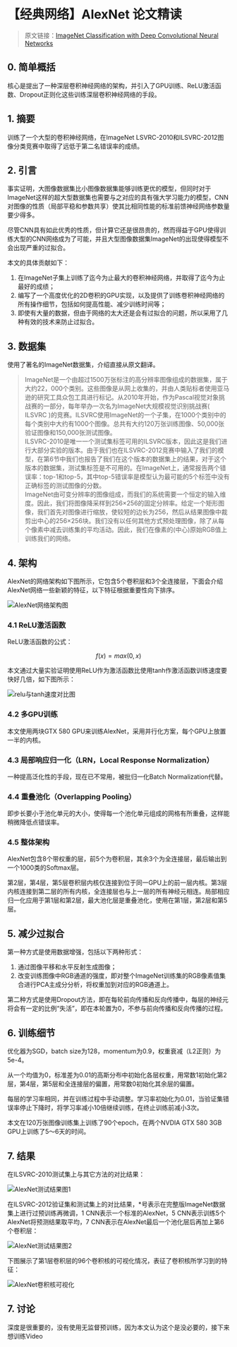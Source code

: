 # 【经典网络】AlexNet 论文精读

> 原文链接：[ImageNet Classification with Deep Convolutional Neural Networks](https://proceedings.neurips.cc/paper/2012/file/c399862d3b9d6b76c8436e924a68c45b-Paper.pdf)

## 0. 简单概括

核心是提出了一种深层卷积神经网络的架构，并引入了GPU训练、ReLU激活函数、Dropout正则化这些训练深层卷积神经网络的手段。

## 1. 摘要

训练了一个大型的卷积神经网络，在ImageNet LSVRC-2010和ILSVRC-2012图像分类竞赛中取得了远低于第二名错误率的成绩。

## 2. 引言

事实证明，大图像数据集比小图像数据集能够训练更优的模型，但同时对于ImageNet这样的超大型数据集也需要与之对应的具有强大学习能力的模型，CNN对图像的性质（局部平稳和参数共享）使其比相同性能的标准前馈神经网络参数量要少得多。

尽管CNN具有如此优秀的性质，但计算它还是很昂贵的，然而得益于GPU使得训练大型的CNN网络成为了可能，并且大型图像数据集ImageNet的出现使得模型不会出现严重的过拟合。

本文的具体贡献如下：

1. 在ImageNet子集上训练了迄今为止最大的卷积神经网络，并取得了迄今为止最好的成绩；
2. 编写了一个高度优化的2D卷积的GPU实现，以及提供了训练卷积神经网络的所有操作细节，包括如何提高性能、减少训练时间等；
3. 即使有大量的数据，但由于网络的太大还是会有过拟合的问题，所以采用了几种有效的技术来防止过拟合。

## 3. 数据集

使用了著名的ImageNet数据集，介绍直接从原文翻译。

> ImageNet是一个由超过1500万张标注的高分辨率图像组成的数据集，属于大约22，000个类别。这些图像是从网上收集的，并由人类贴标者使用亚马逊的研究工具众包工具进行标记。从2010年开始，作为Pascal视觉对象挑战赛的一部分，每年举办一次名为ImageNet大规模视觉识别挑战赛( ILSVRC )的竞赛。ILSVRC使用ImageNet的一个子集，在1000个类别中的每个类别中大约有1000个图像。总共有大约120万张训练图像、50,000张验证图像和150,000张测试图像。  
> ILSVRC-2010是唯一一个测试集标签可用的ILSVRC版本，因此这是我们进行大部分实验的版本。由于我们也在ILSVRC-2012竞赛中输入了我们的模型，在第6节中我们也报告了我们在这个版本的数据集上的结果，对于这个版本的数据集，测试集标签是不可用的。在ImageNet上，通常报告两个错误率：top-1和top-5，其中top-5错误率是模型认为最可能的5个标签中没有正确标签的测试图像的分数。  
> ImageNet由可变分辨率的图像组成，而我们的系统需要一个恒定的输入维度。因此，我们将图像降采样到256×256的固定分辨率。给定一个矩形图像，我们首先对图像进行缩放，使较短的边长为256，然后从结果图像中裁剪出中心的256×256块。我们没有以任何其他方式预处理图像，除了从每个像素中减去训练集的平均活动。因此，我们在像素的(中心)原始RGB值上训练我们的网络。  

## 4. 架构

AlexNet的网络架构如下图所示，它包含5个卷积层和3个全连接层，下面会介绍AlexNet网络一些新颖的特征，以下特征根据重要性向下排序。

![AlexNet网络架构图](https://i.imgur.com/5F8HDJg.png)

### 4.1 ReLU激活函数

ReLU激活函数的公式：

$$f(x) = max(0,x)$$

本文通过大量实验证明使用ReLU作为激活函数比使用tanh作激活函数训练速度要快好几倍，如下图所示：

![relu与tanh速度对比图](https://i.imgur.com/uotVyNs.png)

### 4.2 多GPU训练

本文使用两块GTX 580 GPU来训练AlexNet，采用并行化方案，每个GPU上放置一半的内核。

### 4.3 局部响应归一化（LRN，Local Response Normalization）

一种提高泛化性的手段，现在已不常用，被批归一化Batch Normalization代替。

### 4.4 重叠池化（Overlapping Pooling）

即步长要小于池化单元的大小，使得每一个池化单元组成的网格有所重叠，这样能稍微降低点错误率。

### 4.5 整体架构

AlexNet包含8个带权重的层，前5个为卷积层，其余3个为全连接层，最后输出到一个1000类的Softmax层。

第2层，第4层，第5层卷积层内核仅连接到位于同一GPU上的前一层内核。第3层内核连接到第二层的所有内核，全连接层也与上一层的所有神经元相连。局部相应归一化应用于第1层和第2层，最大池化层是重叠池化，使用在第1层，第2层和第5层。

## 5. 减少过拟合

第一种方式是使用数据增强，包括以下两种形式：

1. 通过图像平移和水平反射生成图像；
2. 改变训练图像中RGB通道的强度，即对整个ImageNet训练集的RGB像素值集合进行PCA主成分分析，将权重加到对应的RGB通道上。

第二种方式是使用Dropout方法，即在每轮前向传播和反向传播中，每层的神经元将会有一定的比例“失活”，即在本轮置为0，不参与前向传播和反向传播的过程。

## 6. 训练细节

优化器为SGD，batch size为128，momentum为0.9，权重衰减（L2正则）为5e-4。

从一个均值为0，标准差为0.01的高斯分布中初始化各层权重，用常数1初始化第2层，第4层，第5层和全连接层的偏置，用常数0初始化其余层的偏置。

每层的学习率相同，并在训练过程中手动调整。学习率初始化为0.01，当验证集错误率停止下降时，将学习率减小10倍继续训练，在终止训练前减小3次。

本文在120万张图像训练集上训练了90个epoch，在两个NVDIA GTX 580 3GB GPU上训练了5～6天的时间。

## 7. 结果

在ILSVRC-2010测试集上与其它方法的对比结果：

![AlexNet测试结果图1](https://i.imgur.com/9ZvQf02.png)

在ILSVRC-2012验证集和测试集上的对比结果，*号表示在完整版ImageNet数据集上进行过预训练再微调，1 CNN表示一个标准的AlexNet，5 CNN表示训练5个AlexNet将预测结果取平均，7 CNN表示在AlexNet最后一个池化层后再加上第6个卷积层：

![AlexNet测试结果图2](https://i.imgur.com/A8guPdw.png)

下图展示了第1层卷积层的96个卷积核的可视化情况，表征了卷积核所学习到的特征：

![AlexNet卷积核可视化](https://i.imgur.com/f3WtVFM.png)

## 7. 讨论 

深度是很重要的，没有使用无监督预训练，因为本文认为这个是没必要的，接下来想训练Video